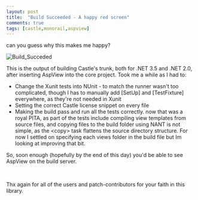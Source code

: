 ```yaml
---
layout: post
title:  "Build Succeeded - A happy red screen"
comments: true
tags: [castle,monorail,aspview]
---
```



can you guess why this makes me happy?

![Build_Succeded](http://kenegozi.com/blog/uploaded/windowslivewriter/buildsucceededahappyredscreen_c613/b7f64277-21b7-46e7-a831-112db41ae514.png)

This is the output of building Castle's trunk, both for .NET 3.5 and .NET 2.0, after inserting AspView into the core project. Took me a while as I had to:
- Change the Xunit tests into NUnit - to match the runner     wasn't too complicated, though I has to manually add [SetUp] and [TestFixture] everywhere, as they're not needed in Xunit
- Setting the correct Castle license snippet on every file
- Making the build pass and run all the tests correctly.     now that was a royal PITA, as part of the tests include compiling view templates from source files, and copying files to the build folder using NANT is not simple, as the &lt;copy&gt; task flattens the source directory structure. For now I settled on specifying each views folder in the build file but Im looking at improving that bit.

So, soon enough (hopefully by the end of this day) you'd be able to see AspView on the build server.

&#160;

Thx again for all of the users and patch-contributors for your faith in this library.

